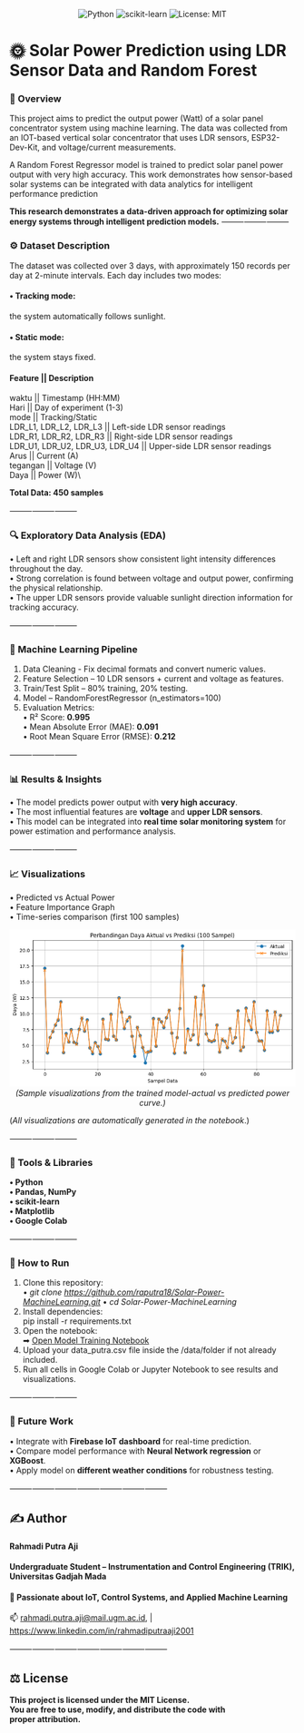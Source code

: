 <div align= "center">
   
![Python](https://img.shields.io/badge/Python-3.12.12-blue)
![scikit-learn](https://img.shields.io/badge/scikit--learn-1.6.1-orange)
![License: MIT](https://img.shields.io/badge/License-MIT-green)

</div>

# 🌞 Solar Power Prediction using LDR Sensor Data and Random Forest

### 📘 Overview

This project aims to predict the output power (Watt) of a solar panel concentrator system using machine learning.
The data was collected from an IOT-based vertical solar concentrator that uses LDR sensors, ESP32-Dev-Kit, and voltage/current measurements.

A Random Forest Regressor model is trained to predict solar panel power output with very high accuracy.
This work demonstrates how sensor-based solar systems can be integrated with data analytics for intelligent performance prediction

**This research demonstrates a data-driven approach for optimizing solar energy systems through intelligent prediction models.**
⸻⸻⸻

### ⚙ Dataset Description
The dataset was collected over 3 days, with approximately 150 records per day at 2-minute intervals. Each day includes two modes:

#### •	Tracking mode: 
the system automatically follows sunlight.

#### •	Static mode: 
the system stays fixed.

#### Feature ||	Description 

waktu	|| Timestamp (HH:MM)\
Hari	|| Day of experiment (1-3)\
mode ||	Tracking/Static\
LDR_L1, LDR_L2, LDR_L3 ||	Left-side LDR sensor readings\
LDR_R1, LDR_R2, LDR_R3 ||	Right-side LDR sensor readings\
LDR_U1, LDR_U2, LDR_U3, LDR_U4 ||	Upper-side LDR sensor readings\
Arus ||	Current (A)\
tegangan ||	Voltage (V)\
Daya ||	Power (W)\

**Total Data: 450 samples**

⸻⸻⸻

### 🔍 Exploratory Data Analysis (EDA)
•	Left and right LDR sensors show consistent light intensity differences throughout the day.\
•	Strong correlation is found between voltage and output power, confirming the physical relationship.\
•	The upper LDR sensors provide valuable sunlight direction information for tracking accuracy.

⸻⸻⸻

### 🧠 Machine Learning Pipeline
1.	Data Cleaning - Fix decimal formats and convert numeric values.
2.	Feature Selection – 10 LDR sensors + current and voltage as features.
3.	Train/Test Split – 80% training, 20% testing.
4.	Model – RandomForestRegressor (n_estimators=100)
5.	Evaluation Metrics:\
•	R² Score: **0.995**\
•	Mean Absolute Error (MAE): **0.091**\
•	Root Mean Square Error (RMSE): **0.212**

⸻⸻⸻

### 📊 Results & Insights
•	The model predicts power output with **very high accuracy**.\
•	The most influential features are **voltage** and **upper LDR sensors**.\
•	This model can be integrated into **real time solar monitoring system** for power estimation and performance analysis.

⸻⸻⸻

### 📈 Visualizations
•	Predicted vs Actual Power\
•	Feature Importance Graph\
•	Time-series comparison (first 100 samples)
<div align= "center">
   
   ![Predicted vs Actual Power](notebooks/visualization_sample.png)\
   _(Sample visualizations from the trained model-actual vs predicted power curve.)_

</div>

(_All visualizations are automatically generated in the notebook_.)

⸻⸻⸻

### 🧰 Tools & Libraries
**•	Python**\
**•	Pandas, NumPy**\
**•	scikit-learn**\
**•	Matplotlib**\
**•	Google Colab**

⸻⸻⸻

###  🚀 How to Run
1.	Clone this repository:\
   • _git clone https://github.com/raputra18/Solar-Power-MachineLearning.git_
  	• _cd Solar-Power-MachineLearning_
2. Install dependencies:\
   pip install -r requirements.txt 
3. Open the notebook:\
   ➡ [Open Model Training Notebook](notebooks/model_training.ipynb)
4. Upload your data_putra.csv file inside the /data/folder if not already included. 
5. Run all cells in Google Colab or Jupyter Notebook to see results and visualizations.

⸻⸻⸻

### 🚧 Future Work
•	Integrate with **Firebase IoT dashboard** for real-time prediction.\
•	Compare model performance with **Neural Network regression** or **XGBoost**.\
•	Apply model on **different weather conditions** for robustness testing.


⸻⸻⸻⸻⸻⸻⸻

## ✍ Author

#### Rahmadi Putra Aji 
#### Undergraduate Student – Instrumentation and Control Engineering (TRIK), Universitas Gadjah Mada
#### 📍 Passionate about IoT, Control Systems, and Applied Machine Learning
📫 rahmadi.putra.aji@mail.ugm.ac.id, | https://www.linkedin.com/in/rahmadiputraaji2001 

⸻⸻⸻⸻⸻⸻⸻

## ⚖ License

**This project is licensed under the MIT License.**\
**You are free to use, modify, and distribute the code with proper attribution.**

